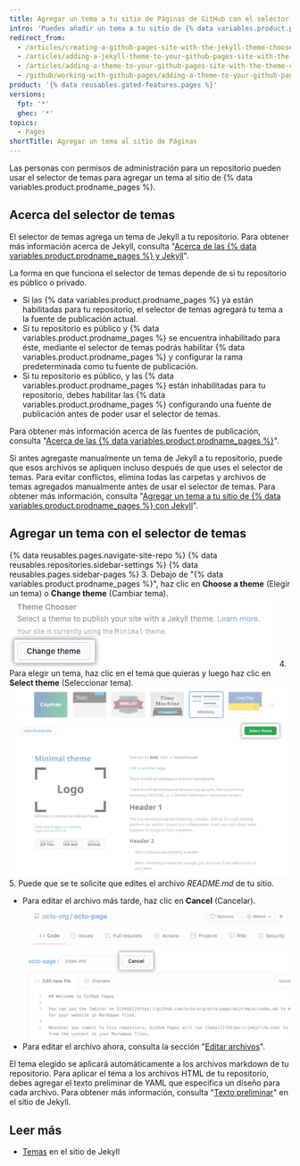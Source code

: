 ```yaml
---
title: Agregar un tema a tu sitio de Páginas de GitHub con el selector de tema
intro: 'Puedes añadir un tema a tu sitio de {% data variables.product.prodname_pages %} para personalizar la apariencia de tu sitio.'
redirect_from:
  - /articles/creating-a-github-pages-site-with-the-jekyll-theme-chooser
  - /articles/adding-a-jekyll-theme-to-your-github-pages-site-with-the-jekyll-theme-chooser
  - /articles/adding-a-theme-to-your-github-pages-site-with-the-theme-chooser
  - /github/working-with-github-pages/adding-a-theme-to-your-github-pages-site-with-the-theme-chooser
product: '{% data reusables.gated-features.pages %}'
versions:
  fpt: '*'
  ghec: '*'
topics:
  - Pages
shortTitle: Agregar un tema al sitio de Páginas
---
```


Las personas con permisos de administración para un repositorio pueden usar el selector de temas para agregar un tema al sitio de {% data variables.product.prodname_pages %}.

## Acerca del selector de temas

El selector de temas agrega un tema de Jekyll a tu repositorio. Para obtener más información acerca de Jekyll, consulta "[Acerca de las {% data variables.product.prodname_pages %} y Jekyll](/articles/about-github-pages-and-jekyll)".

La forma en que funciona el selector de temas depende de si tu repositorio es público o privado.
  - Si las {% data variables.product.prodname_pages %} ya están habilitadas para tu repositorio, el selector de temas agregará tu tema a la fuente de publicación actual.
  - Si tu repositorio es público y {% data variables.product.prodname_pages %} se encuentra inhabilitado para éste, mediante el selector de temas podrás habilitar {% data variables.product.prodname_pages %} y configurar la rama predeterminada como tu fuente de publicación.
  - Si tu repositorio es público, y las {% data variables.product.prodname_pages %} están inhabilitadas para tu repositorio, debes habilitar las {% data variables.product.prodname_pages %} configurando una fuente de publicación antes de poder usar el selector de temas.

Para obtener más información acerca de las fuentes de publicación, consulta "[Acerca de las {% data variables.product.prodname_pages %}](/articles/about-github-pages#publishing-sources-for-github-pages-sites)".

Si antes agregaste manualmente un tema de Jekyll a tu repositorio, puede que esos archivos se apliquen incluso después de que uses el selector de temas. Para evitar conflictos, elimina todas las carpetas y archivos de temas agregados manualmente antes de usar el selector de temas. Para obtener más información, consulta "[Agregar un tema a tu sitio de {% data variables.product.prodname_pages %} con Jekyll](/articles/adding-a-theme-to-your-github-pages-site-using-jekyll)".

## Agregar un tema con el selector de temas

{% data reusables.pages.navigate-site-repo %}
{% data reusables.repositories.sidebar-settings %}
{% data reusables.pages.sidebar-pages %}
3. Debajo de "{% data variables.product.prodname_pages %}", haz clic en **Choose a theme** (Elegir un tema) o **Change theme** (Cambiar tema). ![Elija un botón del tema](/assets/images/help/pages/choose-a-theme.png)
4. Para elegir un tema, haz clic en el tema que quieras y luego haz clic en **Select theme** (Seleccionar tema). ![Opciones de temas y botón Select theme (Seleccionar tema)](/assets/images/help/pages/select-theme.png)
5. Puede que se te solicite que edites el archivo *README.md* de tu sitio.
   - Para editar el archivo más tarde, haz clic en **Cancel** (Cancelar). ![Enlace de cancelación al editar un archivo](/assets/images/help/pages/cancel-edit.png)
   - Para editar el archivo ahora, consulta la sección "[Editar archivos](/repositories/working-with-files/managing-files/editing-files)".

El tema elegido se aplicará automáticamente a los archivos markdown de tu repositorio. Para aplicar el tema a los archivos HTML de tu repositorio, debes agregar el texto preliminar de YAML que especifica un diseño para cada archivo. Para obtener más información, consulta "[Texto preliminar](https://jekyllrb.com/docs/front-matter/)" en el sitio de Jekyll.

## Leer más

- [Temas](https://jekyllrb.com/docs/themes/) en el sitio de Jekyll
